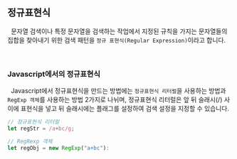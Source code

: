 ## 정규표현식

&nbsp;&nbsp;문자열 검색이나 특정 문자열을 검색하는 작업에서 지정된 규칙을 가지는 문자열들의 집합을 찾아내기 위한 검색 패턴을 `정규 표현식(Regular Expression)`이라고 합니다.

<br>

### Javascript에서의 정규표현식

&nbsp;&nbsp;Javascript에서 정규표현식을 만드는 방법에는 `정규표현식 리터럴`을 사용하는 방법과 `RegExp 객체`를 사용하는 방법 2가지로 나뉘며, 정규표현식 리터럴은 앞 뒤 슬래시(/) 사이에 표현식을 넣고 뒤 슬래시에는 플래그를 설정하여 검색 설정을 지정할 수 있습니다.

```javascript
// 정규표현식 리터럴
let regStr = /a+bc/g;

// RegRexp 객체
let regObj = new RegExp("a+bc"):
```

<br>
